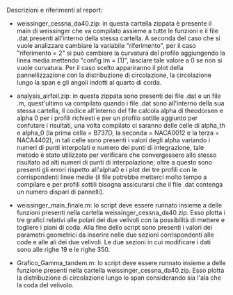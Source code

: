 Descrizioni e riferimenti al report:

- weissinger_cessna_da40.zip: in questa cartella zippata è presente il main di weissinger che va compilato assieme a tutte le funzioni e il file .dat presenti all'interno della stessa cartella. A seconda del caso che si vuole analizzare cambiare la variabile "riferimento", per il caso "riferimento = 2" si può cambiare la curvatura del profilo aggiungendo la linea media mettendo "config.lm = [1]", lasciare tale valore a 0 se non si vuole curvatura. Per il caso scelto appariranno il plot della pannellizzazione con la distribuzione di circolazione, la circolazione lungo la span e gli angoli indotti al quarto di corda.

- analysis_airfoil.zip: in questa zippata sono presenti dei file .dat e un file .m, quest'ultimo va compilato quando i file .dat sono all'interno della sua stessa cartella, il codice all'interno del file calcola alpha di theodorsen e alpha 0 per i profili richiesti e per un profilo sottile aggiunto per confutare i risultati, una volta compilato ci saranno delle celle di alpha_th e alpha_0 (la prima cella = B737D, la seconda = NACA0012 e la terza = NACA4402), in tali celle sono presenti i valori degli alpha variando i numeri di punti interpolati e numero dei punti di integrazione, tale metodo è stato utilizzato per verificare che convergessero allo stesso risultato ad alti numeri di punti di interpolazione; oltre a questo sono presenti gli errori rispetto all'alpha0 e i plot dei tre profili con le corrispondenti linee medie (il file potrebbe metterci molto tempo a compilare e per profili sottili bisogna assicurarsi che il file .dat contenga un numero dispari di pannelli).

- weissinger_main_finale.m: lo script deve essere runnato insieme a delle funzioni presenti nella cartella weissinger_cessna_da40.zip. Esso plotta i tre grafici relativi alle polari dei due velivoli con la possibilità di mettere e togliere i piani di coda. Alla fine dello script sono presenti i valori dei parametri geometrici da inserire nelle due sezioni corrispondenti alle code e alle ali dei due velivoli. Le due sezioni in cui modificare i dati sono alle righe 19 e le righe 350.

- Grafico_Gamma_tandem.m: lo script deve essere runnato insieme a delle funzione presenti nella cartella weissinger_cessna_da40.zip. Esso plotta la distribuzione di circolazione lungo lo span considerando sia l'ala che la coda del velivolo. 
